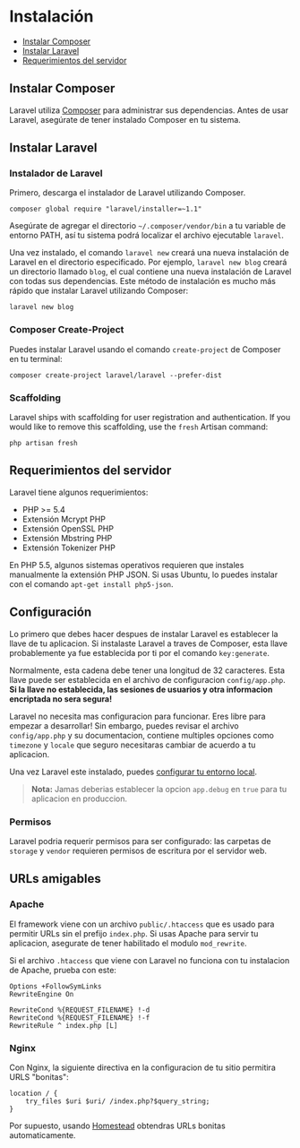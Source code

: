 # Instalación

- [Instalar Composer](#install-composer)
- [Instalar Laravel](#install-laravel)
- [Requerimientos del servidor](#server-requirements)

<a name="install-composer"></a>
## Instalar Composer

Laravel utiliza [Composer](http://getcomposer.org) para administrar sus dependencias. Antes de usar Laravel, asegúrate de tener instalado Composer en tu sistema.

<a name="install-laravel"></a>
## Instalar Laravel

### Instalador de Laravel

Primero, descarga el instalador de Laravel utilizando Composer.

	composer global require "laravel/installer=~1.1"

Asegúrate de agregar el directorio `~/.composer/vendor/bin` a tu variable de entorno PATH, así tu sistema podrá localizar el archivo ejecutable `laravel`.

Una vez instalado, el comando `laravel new` creará una nueva instalación de Laravel en el directorio especificado. Por ejemplo, `laravel new blog` creará un directorio llamado `blog`, el cual contiene una nueva instalación de Laravel con todas sus dependencias. Este método de instalación es mucho más rápido que instalar Laravel utilizando Composer:

	laravel new blog

### Composer Create-Project

Puedes instalar Laravel usando el comando `create-project` de Composer en tu terminal:

	composer create-project laravel/laravel --prefer-dist

### Scaffolding

Laravel ships with scaffolding for user registration and authentication. If you would like to remove this scaffolding, use the `fresh` Artisan command:

    php artisan fresh

<a name="server-requirements"></a>
## Requerimientos del servidor

Laravel tiene algunos requerimientos:

- PHP >= 5.4
- Extensión Mcrypt PHP
- Extensión OpenSSL PHP
- Extensión Mbstring PHP
- Extensión Tokenizer PHP

En PHP 5.5, algunos sistemas operativos requieren que instales manualmente la extensión PHP JSON. Si usas Ubuntu, lo puedes instalar con el comando `apt-get install php5-json`.

<a name="configuration"></a>
## Configuración

Lo primero que debes hacer despues de instalar Laravel es establecer la llave de tu aplicacion. Si instalaste Laravel a traves de Composer, esta llave probablemente ya fue establecida por ti por el comando `key:generate`.

Normalmente, esta cadena debe tener una longitud de 32 caracteres. Esta llave puede ser establecida en el archivo de configuracion `config/app.php`. **Si la llave no establecida, las sesiones de usuarios y otra informacion encriptada no sera segura!**

Laravel no necesita mas configuracion para funcionar. Eres libre para empezar a desarrollar! Sin embargo, puedes revisar el archivo `config/app.php` y su documentacion, contiene multiples opciones como `timezone` y `locale` que seguro necesitaras cambiar de acuerdo a tu aplicacion.

Una vez Laravel este instalado, puedes [configurar tu entorno local](/5.0/configuration#environment-configuration).

> **Nota:** Jamas deberias establecer la opcion `app.debug` en `true` para tu aplicacion en produccion.

<a name="permissions"></a>
### Permisos

Laravel podria requerir permisos para ser configurado: las carpetas de `storage` y `vendor` requieren permisos de escritura por el servidor web.

<a name="pretty-urls"></a>
## URLs amigables

### Apache

El framework viene con un archivo `public/.htaccess` que es usado para permitir URLs sin el prefijo `index.php`. Si usas Apache para servir tu aplicacion, asegurate de tener habilitado el modulo `mod_rewrite`.

Si el archivo `.htaccess` que viene con Laravel no funciona con tu instalacion de Apache, prueba con este:

	Options +FollowSymLinks
	RewriteEngine On

	RewriteCond %{REQUEST_FILENAME} !-d
	RewriteCond %{REQUEST_FILENAME} !-f
	RewriteRule ^ index.php [L]

### Nginx

Con Nginx, la siguiente directiva en la configuracion de tu sitio permitira URLS "bonitas":

    location / {
        try_files $uri $uri/ /index.php?$query_string;
    }

Por supuesto, usando [Homestead](/5.0/homestead) obtendras URLs bonitas automaticamente.
